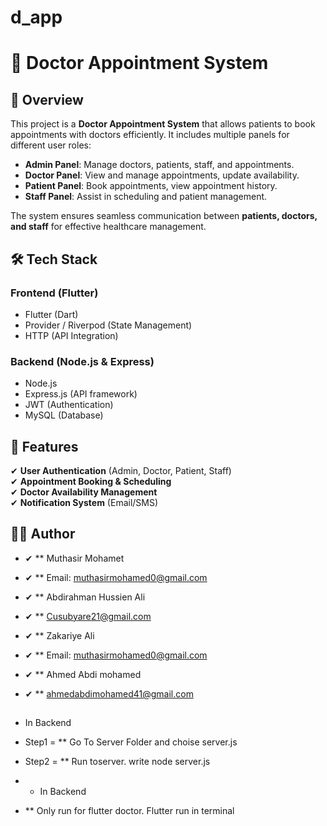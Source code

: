 # d_app

# 🏥 Doctor Appointment System

## 📖 Overview
This project is a **Doctor Appointment System** that allows patients to book appointments with doctors efficiently. It includes multiple panels for different user roles:  

- **Admin Panel**: Manage doctors, patients, staff, and appointments.  
- **Doctor Panel**: View and manage appointments, update availability.  
- **Patient Panel**: Book appointments, view appointment history.  
- **Staff Panel**: Assist in scheduling and patient management.  

The system ensures seamless communication between **patients, doctors, and staff** for effective healthcare management.  

## 🛠️ Tech Stack
### **Frontend** (Flutter)  
- Flutter (Dart)  
- Provider / Riverpod (State Management)  
- HTTP (API Integration)  

### **Backend** (Node.js & Express)  
- Node.js  
- Express.js (API framework)  
- JWT (Authentication)  
- MySQL (Database)  

## 🚀 Features
✔ **User Authentication** (Admin, Doctor, Patient, Staff)  
✔ **Appointment Booking & Scheduling**  
✔ **Doctor Availability Management**  
✔ **Notification System** (Email/SMS)  


## 👨‍💻 Author

- ✔ ** Muthasir Mohamet
- ✔ ** Email: muthasirmohamed0@gmail.com

- ✔ ** Abdirahman Hussien Ali
- ✔ ** Cusubyare21@gmail.com 

- ✔ ** Zakariye Ali
- ✔ ** Email: muthasirmohamed0@gmail.com

- ✔ ** Ahmed Abdi mohamed
- ✔ ** ahmedabdimohamed41@gmail.com

##
- In Backend
-  Step1 = ** Go To Server Folder and choise server.js
-  Step2 = ** Run toserver. write node server.js

-  - In Backend
- ** Only run for flutter doctor. Flutter run in terminal 
